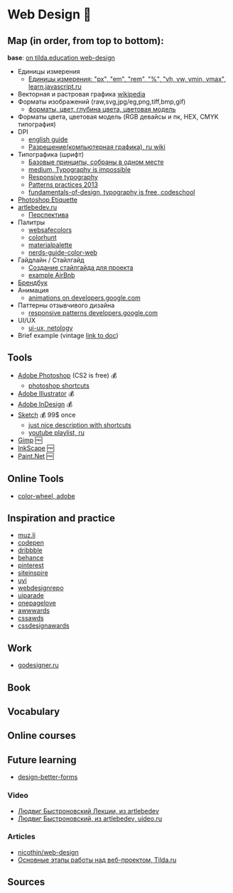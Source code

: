 # Web Design :milky_way:

## Map (in order, from top to bottom):

**base**: [on tilda.education web-design](http://tilda.education/courses/web-design/)

- Единицы измерения
  - [Единицы измерения: "px", "em", "rem", "%", "vh, vw, vmin, vmax", learn.javascript.ru](https://learn.javascript.ru/css-units)
- Векторная и растровая графика [wikipedia](https://ru.wikipedia.org/wiki/%D0%9A%D0%BE%D0%BC%D0%BF%D1%8C%D1%8E%D1%82%D0%B5%D1%80%D0%BD%D0%B0%D1%8F_%D0%B3%D1%80%D0%B0%D1%84%D0%B8%D0%BA%D0%B0)
- Форматы изображений (raw,svg,jpg/eg,png,tiff,bmp,gif)
  - [форматы, цвет, глубина цвета, цветовая модель](http://web-design-courses.narod.ru/graphics.html)
- Форматы цвета, цветовая модель (RGB девайсы и пк, HEX, CMYK типография)
- DPI
  - [english guide](http://sebastien-gabriel.com/designers-guide-to-dpi/)
  - [Разрешение(компьютерная графика), ru wiki](https://ru.wikipedia.org/wiki/%D0%A0%D0%B0%D0%B7%D1%80%D0%B5%D1%88%D0%B5%D0%BD%D0%B8%D0%B5_(%D0%BA%D0%BE%D0%BC%D0%BF%D1%8C%D1%8E%D1%82%D0%B5%D1%80%D0%BD%D0%B0%D1%8F_%D0%B3%D1%80%D0%B0%D1%84%D0%B8%D0%BA%D0%B0))
- Типографика (шрифт)
  - [Базовые принципы, собраны в одном месте](http://www.wearymax.ru/webmasters/typographic/)
  - [medium, Typography is impossible](https://medium.engineering/typography-is-impossible-5872b0c7f891#.bgx4fiodp)
  - [Responsive typography](http://web-standards.ru/articles/responsive-typography/)
  - [Patterns practices 2013](http://frontender.info/typographic-design-patterns-practices-case-study-2013/)
  - [fundamentals-of-design, typography is free, codeschool](https://www.codeschool.com/courses/fundamentals-of-design)
- [Photoshop Etiquette](http://photoshopetiquette.com/)
- [artlebedev.ru](https://www.artlebedev.ru/)
  - [Перспектива](https://www.artlebedev.ru/kovodstvo/sections/101/)
- Палитры
  - [websafecolors](https://websafecolors.info/)
  - [colorhunt](http://www.colorhunt.co/)
  - [materialpalette](https://www.materialpalette.com/)
  - [nerds-guide-color-web](https://css-tricks.com/nerds-guide-color-web/)
- Гайдлайн / Стайлгайд
  - [Создание стайлгайда для проекта](https://spark.ru/startup/peoplie/blog/6846/sozdanie-stajlgajda-dlya-proekta)
  - [example AirBnb](https://dribbble.com/shots/1669299-Airbnb-UI-Toolkit-Web)
- [Брендбук](http://www.wearymax.ru/webmasters/brandbook/)
- Анимация
  - [animations on developers.google.com](https://developers.google.com/web/fundamentals/design-and-ui/animations/)
- Паттерны отзывчивого дизайна
  - [responsive patterns developers.google.com](https://developers.google.com/web/fundamentals/design-and-ui/responsive/patterns/)
- UI/UX
  - [ui-ux, netology](http://netology.ru/programs/ui-ux)
- Brief example (vintage [link to doc](http://vintage.com.ua/brief_vintage.doc))

## Tools

- [Adobe Photoshop](https://www.adobe.com/products/photoshop.html) (CS2 is free) :moneybag:
  - [photoshop shortcuts](http://web-design-courses.narod.ru/photoshop-shortcuts.html)
- [Adobe Illustrator](https://www.adobe.com/products/illustrator.html) :moneybag:
- [Adobe InDesign](https://www.adobe.com/products/indesign.html) :moneybag:
- [Sketch](https://www.sketchapp.com/) :moneybag: 99$ once
  - [just nice description with shortcuts](https://designcode.io/sketch)
  - [youtube playlist, ru](https://www.youtube.com/playlist?list=PLIU76b8Cjem7Io2D-ROhrdmr42Cpg5Pzx)
- [Gimp](https://www.gimp.org/) :free:
- [InkScape](https://inkscape.org/) :free:
- [Paint.Net](http://www.getpaint.net/) :free:

## Online Tools
- [color-wheel, adobe](https://color.adobe.com/create/color-wheel/)

## Inspiration and practice

- [muz.li](http://muz.li/)
- [codepen](https://codepen.io/)
- [dribbble](https://dribbble.com/)
- [behance](https://www.behance.net/)
- [pinterest](https://www.pinterest.com/)
- [siteinspire](https://www.siteinspire.com/)
- [uyi](http://uyi.io/)
- [webdesignrepo](http://webdesignrepo.com/)
- [uiparade](http://www.uiparade.com/)
- [onepagelove](https://onepagelove.com/)
- [awwwards](http://www.awwwards.com/)
- [cssawds](http://www.cssawds.com/)
- [cssdesignawards](http://www.cssdesignawards.com/)

## Work
- [godesigner.ru](https://www.godesigner.ru/)

## Book

## Vocabulary

## Online courses

## Future learning
- [design-better-forms](https://uxdesign.cc/design-better-forms-96fadca0f49c#.qigw01qo3)

### Video

- [Людвиг Быстроновский Лекции, из artlebedev](http://ludwigbistronovsky.ru/lectures/)
- [Людвиг Быстроновский, из artlebedev, uideo.ru](https://uideo.ru/authors/165)

### Articles

- [nicothin/web-design](https://github.com/nicothin/web-design)
- [Основные этапы работы над веб-проектом, Tilda.ru](http://tilda.education/courses/web-design/basicsteps/)

## Sources
